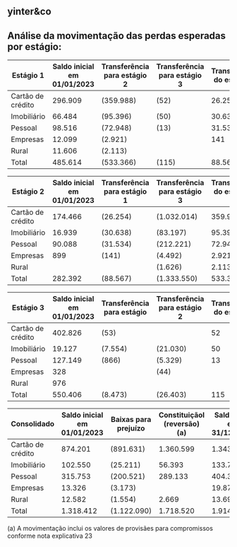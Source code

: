 <!-- image -->

## yinter&amp;co

## Análise da movimentação das perdas esperadas por estágio:

| Estágio 1         |   Saldo inicial em 01/01/2023 | Transferência para estágio 2   | Transferência para estágio 3   | Transferência do estágio 2   | Transferência do estágio 3   | Baixas para prejuízo   | Constituiçãol (reversão)   |   Saldo final em 31/12/2023 |
|-------------------|-------------------------------|--------------------------------|--------------------------------|------------------------------|------------------------------|------------------------|----------------------------|-----------------------------|
| Cartão de crédito |                       296.909 | (359.988)                      | (52)                           | 26.254                       | 53                           |                        |                            |                     408.412 |
| Imobiliário       |                        66.484 | (95.396)                       | (50)                           | 30.638                       | 7.554                        |                        | 40.700                     |                      49.93  |
| Pessoal           |                        98.516 | (72.948)                       | (13)                           | 31.534                       | 866                          |                        | 48.680                     |                     106.635 |
| Empresas          |                        12.099 | (2.921)                        |                                | 141                          |                              |                        | 3.540                      |                      12.859 |
| Rural             |                        11.606 | (2.113)                        |                                |                              |                              |                        | 1.629                      |                      11.122 |
| Total             |                       485.614 | (533.366)                      | (115)                          | 88.567                       | 8.473                        |                        | 539.785                    |                     588.958 |

| Estágio 2         | Saldo inicial em 01/01/2023   | Transferência para estágio 1   | Transferência para estágio 3   |   Transferência do estágio ~ 1 | Transferência do estágio 3   | Baixas para prejuízo   |   Constituiçãol (reversão) |   Saldo final em 31/12/2023 |
|-------------------|-------------------------------|--------------------------------|--------------------------------|--------------------------------|------------------------------|------------------------|----------------------------|-----------------------------|
| Cartão de crédito | 174.466                       | (26.254)                       | (1.032.014)                    |                        359.988 |                              |                        |                    749.585 |                     225.771 |
| Imobiliário       | 16.939                        | (30.638)                       | (83.197)                       |                         95.396 | 21.030                       |                        |                     20.18  |                      39.71  |
| Pessoal           | 90.088                        | (31.534)                       | (212.221)                      |                         72.948 | 5.329                        |                        |                    165.077 |                      89.687 |
| Empresas          | 899                           | (141)                          | (4.492)                        |                          2.921 | 44                           |                        |                      1.558 |                     789     |
| Rural             |                               |                                | (1.626)                        |                          2.113 |                              |                        |                    460     |                     947     |
| Total             | 282.392                       | (88.567)                       | (1.333.550)                    |                        533.366 | 26.403                       |                        |                    936.86  |                     356.904 |

| Estágio 3         |   Saldo inicial em 01/01/2023 | Transferência para estágio   | Transferência para estágio 2   | Transferência do estágio 1   | Transferência do estágio 2   | Baixas para prejuízo   | Constituiçãol (reversão)   |   Saldo final em 31/12/2023 |
|-------------------|-------------------------------|------------------------------|--------------------------------|------------------------------|------------------------------|------------------------|----------------------------|-----------------------------|
| Cartão de crédito |                       402.826 | (53)                         |                                | 52                           | 1.032.014                    | (891.631)              | 165.778                    |                     708.986 |
| Imobiliário       |                        19.127 | (7.554)                      | (21.030)                       | 50                           | 83.197                       | (25.211)               | (4.487)                    |                      44.092 |
| Pessoal           |                       127.149 | (866)                        | (5.329)                        | 13                           | 212.221                      | (200.521)              | 75.376                     |                     208.043 |
| Empresas          |                       328     |                              | (44)                           |                              | 4.492                        | (3.173)                | 4.628                      |                       6.231 |
| Rural             |                       976     |                              |                                |                              | 1.626                        | (1.554)                | 580                        |                       1.628 |
| Total             |                       550.406 | (8.473)                      | (26.403)                       | 115                          | 1.333.550                    | (1.122.090)            | 241.875                    |                     968.98  |

| Consolidado       | Saldo inicial em 01/01/2023   | Baixas para prejuízo   | Constituiçãol (reversão) (a)   | Saldo final em 31/12/2023   |
|-------------------|-------------------------------|------------------------|--------------------------------|-----------------------------|
| Cartão de crédito | 874.201                       | (891.631)              | 1.360.599                      | 1.343.169                   |
| Imobiliário       | 102.550                       | (25.211)               | 56.393                         | 133.732                     |
| Pessoal           | 315.753                       | (200.521)              | 289.133                        | 404.365                     |
| Empresas          | 13.326                        | (3.173)                |                                | 19.879                      |
| Rural             | 12.582                        | (1.554)                | 2.669                          | 13.697                      |
| Total             | 1.318.412                     | (1.122.090)            | 1.718.520                      | 1.914.842                   |

(a) A movimentação inclui os valores de provisães para compromissos conforme nota explicativa 23